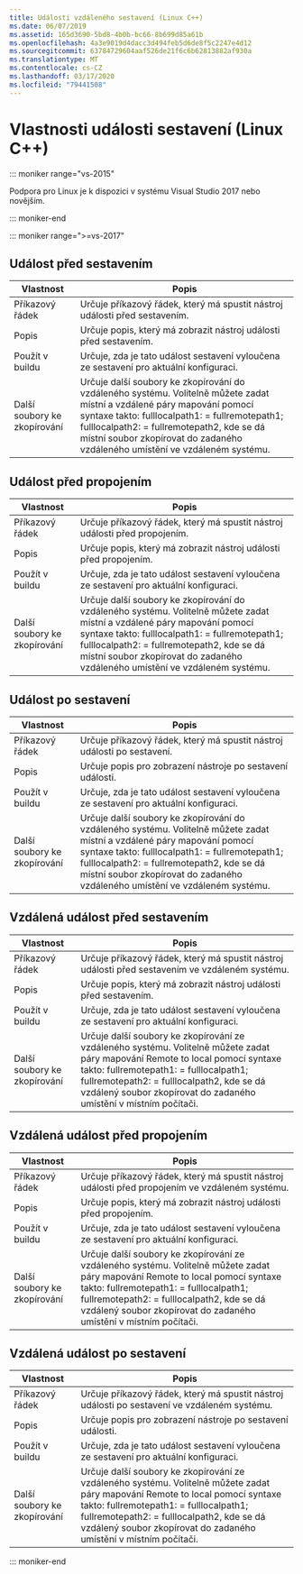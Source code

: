 ```yaml
---
title: Události vzdáleného sestavení (Linux C++)
ms.date: 06/07/2019
ms.assetid: 165d3690-5bd8-4b0b-bc66-8b699d85a61b
ms.openlocfilehash: 4a3e9019d4dacc3d494feb5d6de8f5c2247e4d12
ms.sourcegitcommit: 63784729604aaf526de21f6c6b62813882af930a
ms.translationtype: MT
ms.contentlocale: cs-CZ
ms.lasthandoff: 03/17/2020
ms.locfileid: "79441508"
---
```

# <a name="build-event-properties-linux-c"></a>Vlastnosti události sestavení (Linux C++)

::: moniker range="vs-2015"

Podpora pro Linux je k dispozici v systému Visual Studio 2017 nebo novějším.

::: moniker-end

::: moniker range=">=vs-2017"

## <a name="pre-build-event"></a>Událost před sestavením

| Vlastnost | Popis |
|--|--|
| Příkazový řádek | Určuje příkazový řádek, který má spustit nástroj události před sestavením. |
| Popis | Určuje popis, který má zobrazit nástroj události před sestavením. |
| Použít v buildu | Určuje, zda je tato událost sestavení vyloučena ze sestavení pro aktuální konfiguraci. |
| Další soubory ke zkopírování | Určuje další soubory ke zkopírování do vzdáleného systému. Volitelně můžete zadat místní a vzdálené páry mapování pomocí syntaxe takto: fulllocalpath1: = fullremotepath1; fulllocalpath2: = fullremotepath2, kde se dá místní soubor zkopírovat do zadaného vzdáleného umístění ve vzdáleném systému. |

## <a name="pre-link-event"></a>Událost před propojením

| Vlastnost | Popis |
|--|--|
| Příkazový řádek | Určuje příkazový řádek, který má spustit nástroj události před propojením. |
| Popis | Určuje popis, který má zobrazit nástroj události před propojením. |
| Použít v buildu | Určuje, zda je tato událost sestavení vyloučena ze sestavení pro aktuální konfiguraci. |
| Další soubory ke zkopírování | Určuje další soubory ke zkopírování do vzdáleného systému. Volitelně můžete zadat místní a vzdálené páry mapování pomocí syntaxe takto: fulllocalpath1: = fullremotepath1; fulllocalpath2: = fullremotepath2, kde se dá místní soubor zkopírovat do zadaného vzdáleného umístění ve vzdáleném systému. |

## <a name="post-build-event"></a>Událost po sestavení

| Vlastnost | Popis |
|--|--|
| Příkazový řádek | Určuje příkazový řádek, který má spustit nástroj události po sestavení. |
| Popis | Určuje popis pro zobrazení nástroje po sestavení události. |
| Použít v buildu | Určuje, zda je tato událost sestavení vyloučena ze sestavení pro aktuální konfiguraci. |
| Další soubory ke zkopírování | Určuje další soubory ke zkopírování do vzdáleného systému. Volitelně můžete zadat místní a vzdálené páry mapování pomocí syntaxe takto: fulllocalpath1: = fullremotepath1; fulllocalpath2: = fullremotepath2, kde se dá místní soubor zkopírovat do zadaného vzdáleného umístění ve vzdáleném systému. |

## <a name="remote-pre-build-event"></a>Vzdálená událost před sestavením

| Vlastnost | Popis |
|--|--|
| Příkazový řádek | Určuje příkazový řádek, který má spustit nástroj události před sestavením ve vzdáleném systému. |
| Popis | Určuje popis, který má zobrazit nástroj události před sestavením. |
| Použít v buildu | Určuje, zda je tato událost sestavení vyloučena ze sestavení pro aktuální konfiguraci. |
| Další soubory ke zkopírování | Určuje další soubory ke zkopírování ze vzdáleného systému. Volitelně můžete zadat páry mapování Remote to local pomocí syntaxe takto: fullremotepath1: = fulllocalpath1; fullremotepath2: = fulllocalpath2, kde se dá vzdálený soubor zkopírovat do zadaného umístění v místním počítači. |

## <a name="remote-pre-link-event"></a>Vzdálená událost před propojením

| Vlastnost | Popis |
|--|--|
| Příkazový řádek | Určuje příkazový řádek, který má spustit nástroj události před propojením ve vzdáleném systému. |
| Popis | Určuje popis, který má zobrazit nástroj události před propojením. |
| Použít v buildu | Určuje, zda je tato událost sestavení vyloučena ze sestavení pro aktuální konfiguraci. |
| Další soubory ke zkopírování | Určuje další soubory ke zkopírování ze vzdáleného systému. Volitelně můžete zadat páry mapování Remote to local pomocí syntaxe takto: fullremotepath1: = fulllocalpath1; fullremotepath2: = fulllocalpath2, kde se dá vzdálený soubor zkopírovat do zadaného umístění v místním počítači. |

## <a name="remote-post-build-event"></a>Vzdálená událost po sestavení

| Vlastnost | Popis |
|--|--|
| Příkazový řádek | Určuje příkazový řádek, který má spustit nástroj události po sestavení ve vzdáleném systému. |
| Popis | Určuje popis pro zobrazení nástroje po sestavení události. |
| Použít v buildu | Určuje, zda je tato událost sestavení vyloučena ze sestavení pro aktuální konfiguraci. |
| Další soubory ke zkopírování | Určuje další soubory ke zkopírování ze vzdáleného systému. Volitelně můžete zadat páry mapování Remote to local pomocí syntaxe takto: fullremotepath1: = fulllocalpath1; fullremotepath2: = fulllocalpath2, kde se dá vzdálený soubor zkopírovat do zadaného umístění v místním počítači. |

::: moniker-end
